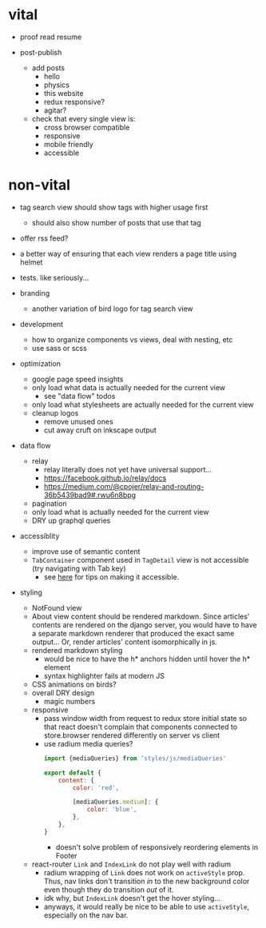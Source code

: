 # vital

- proof read resume

- post-publish
    - add posts
        - hello
        - physics
        - this website
        - redux responsive?
        - agitar?
    - check that every single view is:
        - cross browser compatible
        - responsive
        - mobile friendly
        - accessible


# non-vital

- tag search view should show tags with higher usage first
    - should also show number of posts that use that tag
- offer rss feed?
- a better way of ensuring that each view renders a page title using helmet
- tests. like seriously...

- branding
    - another variation of bird logo for tag search view

- development
    - how to organize components vs views, deal with nesting, etc
    - use sass or scss

- optimization
    - google page speed insights
    - only load what data is actually needed for the current view
        - see "data flow" todos
    - only load what stylesheets are actually needed for the current view
    - cleanup logos
        - remove unused ones
        - cut away cruft on inkscape output

- data flow
    - relay
        - relay literally does not yet have universal support...
        - https://facebook.github.io/relay/docs
        - https://medium.com/@cpojer/relay-and-routing-36b5439bad9#.rwu6n8bpg
    - pagination
    - only load what is actually needed for the current view
    - DRY up graphql queries

- accessiblity
    - improve use of semantic content
    - `TabContainer` component used in `TagDetail` view is not accessible (try navigating with Tab key)
        - see [here](https://developer.mozilla.org/en-US/docs/Web/Accessibility/An_overview_of_accessible_web_applications_and_widgets) for tips on making it accessible.

- styling
    - NotFound view
    - About view content should be rendered markdown.  Since articles' contents are rendered on the django server, you would have to have a separate markdown renderer that produced the exact same output...  Or, render articles' content isomorphically in js.
    - rendered markdown styling
        - would be nice to have the h* anchors hidden until hover the h* element
        - syntax highlighter fails at modern JS
    - CSS animations on birds?
    - overall DRY design
        - magic numbers
    - responsive
        - pass window width from request to redux store initial state so that react doesn't complain that components connected to store.browser rendered differently on server vs client
        - use radium media queries?
            ```js
            import {mediaQueries} from 'styles/js/mediaQueries'

            export default {
                content: {
                    color: 'red',

                    [mediaQueries.medium]: {
                        color: 'blue',
                    },
                },
            }
            ```
            - doesn't solve problem of responsively reordering elements in Footer
    - react-router `Link` and `IndexLink` do not play well with radium
        - radium wrapping of `Link` does not work on `activeStyle` prop.  Thus, nav links don't transition *in* to the new background color even though they do transition *out* of it.
        - idk why, but `IndexLink` doesn't get the hover styling...
        - anyways, it would really be nice to be able to use `activeStyle`, especially on the nav bar.
